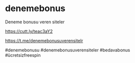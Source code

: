 # denemebonus
Deneme bonusu veren siteler

https://cutt.ly/teac3aY2


https://t.me/denemebonusuverensitelr


#denemebonusu #denemebonusuverensiteler #bedavabonus #ücretsizfreespin
